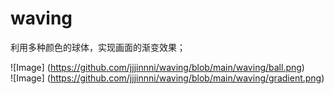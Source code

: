 # waving  
利用多种颜色的球体，实现画面的渐变效果；  

![Image] (https://github.com/jjjinnni/waving/blob/main/waving/ball.png)  
![Image] (https://github.com/jjjinnni/waving/blob/main/waving/gradient.png)
